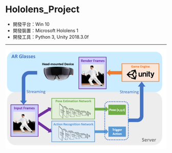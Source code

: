 # Hololens_Project

- 開發平台：Win 10
- 開發裝置：Microsoft Hololens 1
- 開發工具：Python 3, Unity 2018.3.0f

***

![image](https://github.com/chang-chih-yao/Hololens_Project/blob/master/1.png)
